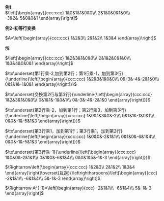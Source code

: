 **例1**  
$\left[\begin{array}{ccc:ccc}  
1&0&1&1&0&0\\\  
2&1&0&0&1&0\\\  
-3&2&-5&0&0&1  
\end{array}\right]$  
  
  
  
**例2-初等行变换**  
  
$A=\left[\begin{array}{ccc:ccc}  
1&2&3\\  
2&1&2\\  
1&3&4  
\end{array}\right]$  
  
解  
  
$\left[\begin{array}{ccc:ccc}  
1&2&3&1&0&0\\\  
2&1&2&0&1&0\\\  
1&3&4&0&0&1  
\end{array}\right]$  
  
$\to\underset{第1行乘-2,加到第2行；第1行乘-1，加到第3行}{\underline{\left[\begin{array}{ccc:ccc}  
1&2&3&1&0&0\\\  
0&-3&-4&-2&1&0\\\ 0&1&1&-1&0&1  
\end{array}\right]}}$  
  
$\to\underset{交换第2行与第3行}{\underline{\left[\begin{array}{ccc:ccc}  
1&2&3&1&0&0\\\  
0&1&1&-1&0&1\\\ 0&-3&-4&-2&1&0  
\end{array}\right]}}$  
  
$\to\underset{第2行乘-2，加到第1行；第2行乘3，加到第3行}{\underline{\left[\begin{array}{ccc:ccc}  
1&0&1&3&0&-2\\\  
0&1&1&-1&0&1\\\ 0&0&-1&-5&1&3  
\end{array}\right]}}$  
  
$\to\underset{第3行乘1，加到第1行；第3行乘1，加到第2行}{\underline{\left[\begin{array}{ccc:ccc}  
1&0&0&-2&1&1\\\  
0&1&0&-6&1&4\\\ 0&0&-1&-5&1&3  
\end{array}\right]}}$  
  
$\to\underset{第3行乘-1}{\underline{\left[\begin{array}{ccc:ccc}  
1&0&0&-2&1&1\\\  
0&1&0&-6&1&4\\\ 0&0&1&5&-1&-3  
\end{array}\right]}}$  
  
$\Rightarrow\left[\begin{array}{ccc:ccc}  
1&2&3\\  
2&1&2\\  
1&3&4  
\end{array}\right]\overset{互逆}{\leftrightharpoons}\left[\begin{array}{ccc}  
-2&1&1\\\  
-6&1&4\\\ 5&-1&-3  
\end{array}\right]$  
  
$\Rightarrow A^{-1}=\left[\begin{array}{ccc}  
-2&1&1\\\  
-6&1&4\\\ 5&-1&-3  
\end{array}\right]$  
